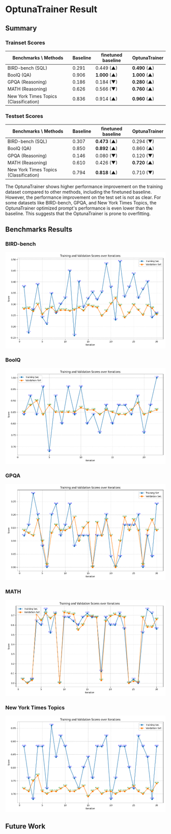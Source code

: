 # OptunaTrainer Result

## Summary

### Trainset Scores

| Benchmarks \ Methods                   | Baseline | finetuned baseline | OptunaTrainer |
| -------------------------------------- | -------- | ------------------ | ------------- |
| BIRD-bench (SQL)                       | 0.291    | 0.449 (▲)          | **0.490** (▲) |
| BoolQ (QA)                             | 0.906    | **1.000** (▲)      | **1.000** (▲) |
| GPQA (Reasoning)                       | 0.186    | 0.184 (▼)          | **0.280** (▲) |
| MATH (Reasoning)                       | 0.626    | 0.566 (▼)          | **0.760** (▲) |
| New York Times Topics (Classification) | 0.836    | 0.914 (▲)          | **0.960** (▲) |

### Testset Scores

| Benchmarks \ Methods                   | Baseline | finetuned baseline | OptunaTrainer |
| -------------------------------------- | -------- | ------------------ | ------------- |
| BIRD-bench (SQL)                       | 0.307    | **0.473** (▲)      | 0.294 (▼)     |
| BoolQ (QA)                             | 0.850    | **0.892** (▲)      | 0.860 (▲)     |
| GPQA (Reasoning)                       | 0.146    | 0.080 (▼)          | 0.120 (▼)     |
| MATH (Reasoning)                       | 0.610    | 0.426 (▼)          | **0.720** (▲) |
| New York Times Topics (Classification) | 0.794    | **0.818** (▲)      | 0.710 (▼)     |

The OptunaTrainer shows higher performance improvement on the training dataset compared to other methods, including the finetuned baseline.
However, the performance improvement on the test set is not as clear.
For some datasets like BIRD-bench, GPQA, and New York Times Topics, the OptunaTrainer optimized prompt's performance is even lower than the baseline. This suggests that the OptunaTrainer is prone to overfitting.

## Benchmarks Results

### BIRD-bench

![BIRD-bench](../../../../images/trainer/community/optuna/bird_bench_result.png)

### BoolQ

![BoolQ](../../../../images/trainer/community/optuna/boolq_result.png)

### GPQA

![GPQA](../../../../images/trainer/community/optuna/gpqa_result.png)

### MATH

![MATH](../../../../images/trainer/community/optuna/math_result.png)

### New York Times Topics

![New York Times Topics](../../../../images/trainer/community/optuna/new_york_times_topics_result.png)

## Future Work
